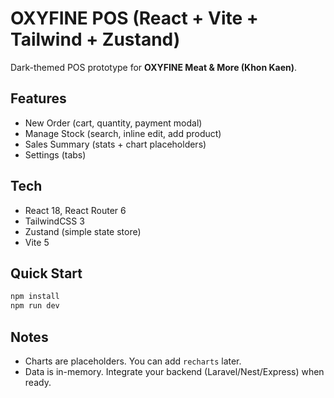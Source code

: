 # OXYFINE POS (React + Vite + Tailwind + Zustand)

Dark-themed POS prototype for **OXYFINE Meat & More (Khon Kaen)**.

## Features
- New Order (cart, quantity, payment modal)
- Manage Stock (search, inline edit, add product)
- Sales Summary (stats + chart placeholders)
- Settings (tabs)

## Tech
- React 18, React Router 6
- TailwindCSS 3
- Zustand (simple state store)
- Vite 5

## Quick Start
```bash
npm install
npm run dev
```

## Notes
- Charts are placeholders. You can add `recharts` later.
- Data is in-memory. Integrate your backend (Laravel/Nest/Express) when ready.
